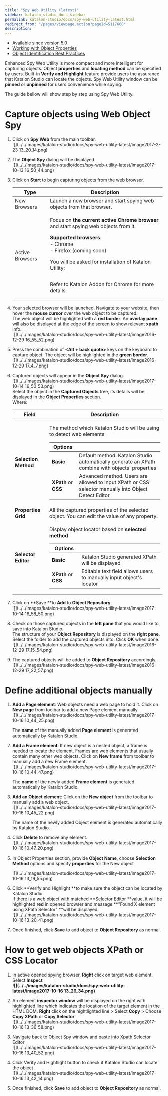 ```yaml
---
title: "Spy Web Utility (latest)" 
sidebar: katalon_studio_docs_sidebar
permalink: katalon-studio/docs/spy-web-utility-latest.html 
redirect_from: "/pages/viewpage.action?pageId=5117668" 
description: 
---
```

*   Available since version 5.0
*   [Working with Object Properties](https://docs.katalon.com/x/ZxlO)
*   [Object Identification Best Practices](https://docs.katalon.com/display/KD/Optimizing+Object+Identification+and+Tools)

Enhanced Spy Web Utility is more compact and more intelligent for capturing objects. Object **properties** and **locating method** can be specified by users. Built-in **Verify and Highlight** feature provide users the assurance that Katalon Studio can locate the objects. Spy Web Utility window can be **pinned** or **unpinned** for users convenience while spying.

The guide bellow will show step by step using Spy Web Utility.

Capture objects using Web Object Spy
====================================

1.  Click on **Spy Web** from the main toolbar.  
    ![](../../images/katalon-studio/docs/spy-web-utility-latest/image2017-2-23 13_20_14.png)  
      
    
2.  The **Object Spy** dialog will be displayed.  
    ![](../../images/katalon-studio/docs/spy-web-utility-latest/image2017-10-13 16_50_44.png)  
      
    
3.  Click on **Start** to begin capturing objects from the web browser.
    
    <table><thead><tr><th>Type</th><th>Description</th></tr></thead><tbody><tr><td>New Browsers</td><td>Launch a new browser and start spying web objects from that browser.</td></tr><tr><td>Active Browsers</td><td><div><p>Focus on <strong>the current active Chrome browser</strong> and start spying web objects from it.</p><p><strong>Supported browsers</strong>:<br>- Chrome<br>- Firefox (coming soon)</p><p>You will be asked for installation of Katalon Utility:</p><p><span><img></span></p><p>Refer to <a>Katalon Addon for Chrome</a> for more details.</p></div></td></tr></tbody></table>
    
4.  Your selected browser will be launched. Navigate to your website, then hover the **mouse cursor** over the web object to be captured.  
    The web object will be highlighted with a **red border**. An **overlay pane** will also be displayed at the edge of the screen to show relevant **xpath** info.  
    ![](../../images/katalon-studio/docs/spy-web-utility-latest/image2016-12-29 16_55_52.png)  
      
    
5.  Press the combination of **<Alt + back quote>** keys on the keyboard to capture object. The object will be highlighted in the **green border**.   
    ![](../../images/katalon-studio/docs/spy-web-utility-latest/image2016-12-29 17_4_7.png)  
      
    
6.  Captured objects will appear in the **Object Spy** dialog.  
    ![](../../images/katalon-studio/docs/spy-web-utility-latest/image2017-10-14 16_50_53.png)  
    Select the object in the **Captured Objects** tree, its details will be displayed in the **Object Properties** section.  
    Where:
    
    <table><thead><tr><th>Field</th><th>Description</th></tr></thead><tbody><tr><td><strong>Selection Method</strong></td><td><p>The method which Katalon Studio will be using to detect web elements</p><div><table><thead><tr><th>Options</th><th>&nbsp;</th></tr></thead><tbody><tr><td><strong>Basic</strong></td><td><span>Default method. Katalon Studio automatically generate an XPath combine with objects' properties</span></td></tr><tr><td><strong>XPath</strong> or <strong>CSS</strong></td><td><span>Advanced method. Users are allowed to input XPath or CSS selector manually into Object Detect Editor</span></td></tr></tbody></table></div></td></tr><tr><td><strong>Properties Grid</strong></td><td>All the captured properties of the selected object. You can edit the value of any property.</td></tr><tr><td><strong>Selector Editor</strong></td><td><p>Display object locator based on <strong>selected</strong> <strong>method</strong></p><div><table><thead><tr><th>Options</th><th>&nbsp;</th></tr></thead><tbody><tr><td><strong>Basic</strong></td><td><span>Katalon Studio generated XPath will be displayed</span></td></tr><tr><td><strong>XPath </strong>or <strong>CSS</strong></td><td><span>Editable text field allows users to manually input object's locator</span></td></tr></tbody></table></div></td></tr></tbody></table>
    
7.  Click on **Save **to **Add** to **Object Repository**.  
    ![](../../images/katalon-studio/docs/spy-web-utility-latest/image2017-10-14 16_58_50.png)  
      
    
8.  Check on those captured objects in the **left pane** that you would like to save into Katalon Studio.   
    The structure of your **Object Repository** is displayed on the **right pane**. Select the folder to add the captured objects into. Click **OK** when done.  
    ![](../../images/katalon-studio/docs/spy-web-utility-latest/image2016-12-29 17_15_54.png)  
      
    
9.  The captured objects will be added to **Object Repository** accordingly.  
    ![](../../images/katalon-studio/docs/spy-web-utility-latest/image2016-12-29 17_22_57.png)

Define additional objects manually
==================================

1.  **Add a Page element**: Web objects need a web page to hold it. Click on **New page** from toolbar to add a new Page element manually.  
    ![](../../images/katalon-studio/docs/spy-web-utility-latest/image2017-10-16 10_44_25.png)
    
    The **name** of the manually added **Page element** is generated automatically by Katalon Studio.
    
      
      
    
2.  **Add a Frame element**: If new object is a nested object, a frame is needed to locate the element. Frames are web elements that usually contain many other web objects. Click on **New frame** from toolbar to manually add a new Frame element.  
    ![](../../images/katalon-studio/docs/spy-web-utility-latest/image2017-10-16 10_44_47.png)
    
    The **name** of the newly added **Frame element** is generated automatically by Katalon Studio. 
    
      
      
    
3.  **Add an Object element**: Click on the **New object** from the toolbar to manually add a web object.  
    ![](../../images/katalon-studio/docs/spy-web-utility-latest/image2017-10-16 10_45_22.png)
    
    The name of the newly added Object element is generated automatically by Katalon Studio.
    
4.  Click **Delete** to remove any element.   
    ![](../../images/katalon-studio/docs/spy-web-utility-latest/image2017-10-16 10_47_20.png)  
      
    
5.  In Object Properties section, provide **Object Name**, choose **Selection Method** options and specify **properties** for the New object
    
    ![](../../images/katalon-studio/docs/spy-web-utility-latest/image2017-10-16 13_19_55.png)  
      
      
    
6.  Click **Verify and Highlight **to make sure the object can be located by Katalon Studio.   
    If there is a web object with matched **Selector Editor **value, it will be highlighted **red** in opened browser and message **"Found X element using XPath Selector" **will be displayed.    
    ![](../../images/katalon-studio/docs/spy-web-utility-latest/image2017-10-16 13_20_41.png)  
      
    
7.  Once finished, click **Save** to add object to **Object Repository** as normal.
    

How to get web objects XPath or CSS Locator
===========================================

1.  In active opened spying browser, **Right** click on target web element. Select **Inspect**  
    **![](../../images/katalon-studio/docs/spy-web-utility-latest/image2017-10-16 13_26_34.png)**  
      
    
2.  An element **inspector window** will be displayed on the right with highlighted line which indicates the location of the target element in the HTML DOM. **Right** click on the hightlighted line > Select **Copy** \> Choose **Copy XPath** or **Copy Selector**  
    ![](../../images/katalon-studio/docs/spy-web-utility-latest/image2017-10-16 13_36_58.png)  
      
    
3.  Navigate back to Object Spy window and paste into Xpath Selector Editor  
    ![](../../images/katalon-studio/docs/spy-web-utility-latest/image2017-10-16 13_40_52.png)  
      
    
4.  Click Verify and Hightlight button to check if Katalon Studio can locate the object  
    ![](../../images/katalon-studio/docs/spy-web-utility-latest/image2017-10-16 13_42_14.png)  
      
    
5.  Once finished, click **Save** to add object to **Object Repository** as normal.